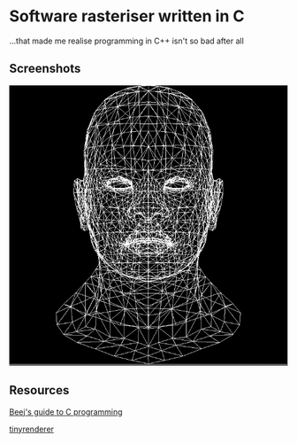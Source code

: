 # Software rasteriser written in C
...that made me realise programming in C++ isn't so bad after all

## Screenshots
![proof of my pain](./images/2022-09-26_21-07.png)

## Resources
[Beej's guide to C programming](https://beej.us/guide/bgc/html/split/)

[tinyrenderer](https://github.com/ssloy/tinyrenderer/wiki)
